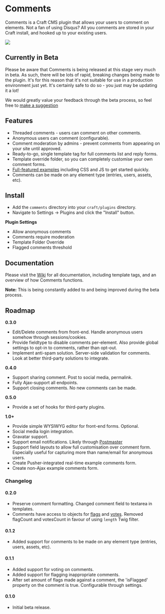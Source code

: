 # Comments

Comments is a Craft CMS plugin that allows your users to comment on elements. Not a fan of using Disqus? All you comments are stored in your Craft install, and hooked up to your existing users.

<img src="https://raw.githubusercontent.com/engram-design/Comments/master/screenshots/main.png" />


## Currently in Beta

Please be aware that Comments is being released at this stage very much in beta. As such, there will be lots of rapid, breaking changes being made to the plugin. It's for this reason that it's not suitable for use in a production environment just yet. It's certainly safe to do so - you just may be updating it a lot!

We would greatly value your feedback through the beta process, so feel free to [make a suggestion](https://github.com/engram-design/Comments/issues)


## Features

- Threaded comments - users can comment on other comments.
- Anonymous users can comment (configurable).
- Comment moderation by admins - prevent comments from appearing on your site until approved.
- Ready-to-go, single template tag for full comments list and reply forms.
- Template override folder, so you can completely customise your own comment forms.
- [Full-featured examples](https://github.com/engram-design/Comments/tree/master/examples) including CSS and JS to get started quickly.
- Comments can be made on any element type (entries, users, assets, etc).


## Install

- Add the `comments` directory into your `craft/plugins` directory.
- Navigate to Settings -> Plugins and click the "Install" button.

**Plugin Settings**

- Allow anonymous comments
- Comments require moderation
- Template Folder Override
- Flagged comments threshold


## Documentation

Please visit the [Wiki](https://github.com/engram-design/Comments/wiki) for all documentation, including template tags, and an overview of how Comments functions.

**Note:** This is being constantly added to and being improved during the beta process.


## Roadmap

**0.3.0**

- Edit/Delete comments from front-end. Handle anonymous users somehow through sessions/cookies.
- Provide fieldtype to disable comments per-element. Also provide global settings to opt-in to comments, rather than opt-out.
- Implement anti-spam solution. Server-side validation for comments. Look at better third-party solutions to integrate.

**0.4.0**

- Support sharing comment. Post to social media, permalink.
- Fully Ajax-support all endpoints.
- Support closing comments. No new comments can be made.

**0.5.0**

- Provide a set of hooks for third-party plugins.

**1.0+**

- Provide simple WYSIWYG editor for front-end forms. Optional.
- Social media login integration.
- Gravatar support.
- Support email notifications. Likely through [Postmaster](https://github.com/objectivehtml/Postmaster-for-Craft-CMS)
- Support field layouts to allow full customisation over comment form. Especially useful for capturing more than name/email for anonymous users.
- Create Pusher-integrated real-time example comments form.
- Create non-Ajax example comments form.


### Changelog

#### 0.2.0

- Preserve comment formatting. Changed comment field to textarea in templates.
- Comments have access to objects for [flags](https://github.com/engram-design/Comments/wiki/Comment-ElementType#flags) and [votes](https://github.com/engram-design/Comments/wiki/Comment-ElementType#votes). Removed flagCount and votesCount in favour of using `length` Twig filter.

#### 0.1.2

- Added support for comments to be made on any element type (entries, users, assets, etc).

#### 0.1.1

- Added support for voting on comments.
- Added support for flagging inappropriate comments.
- After set amount of flags made against a comment, the 'isFlagged' property on the comment is true. Configurable through settings.

#### 0.1.0

- Initial beta release.